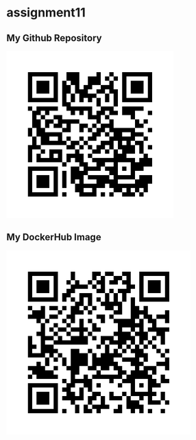 # assignment11

## My Github Repository
![GitHub Repo](qr_codes/QRCode_GitHubAssignment11.png "My QR Code Link")

## My DockerHub Image
![Docker QR Image](qr_codes/QRCode_DockerAssignment11.png "My QR Code Link")